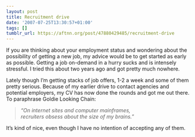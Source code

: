 ```yaml
---
layout: post
title: Recruitment drive
date: '2007-07-25T13:30:57+01:00'
tags: []
tumblr_url: https://aftnn.org/post/47880429485/recruitment-drive
---
```

<p>If you are thinking about your employment status and wondering about the possibility of getting a new job, my advice would be to get started as early as possible. Getting a job on-demand in a hurry sucks and is intensely stressful. I tried this about two years ago and got pretty much nowhere.</p>
<p>Lately though I&rsquo;m getting stacks of job offers, 1-2 a week and some of them pretty serious. Because of my earlier drive to contact agencies and potential employers, my CV has now done the rounds and got me out there. To paraphrase Goldie Looking Chain:</p>
<blockquote><em>“On internet sites and computer mainframes,<br/>recruiters obsess about the size of my brains.”</em></blockquote>
<p>It&rsquo;s kind of nice, even though I have no intention of accepting any of them.</p>
